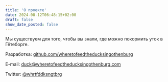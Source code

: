```yaml
---
title: 'О проекте'
date: 2024-08-12T06:48:15+02:00
draft: false
show_date_posted: false
---
```


Мы существуем для того, чтобы вы знали, где можно покормить уток в Гётеборге.

Разработка: [github.com/wheretofeedtheducksingothenburg](https://github.com/wheretofeedtheducksingothenburg)

E-mail: duck@wheretofeedtheducksingothenburg.com

Twitter: [@whrtfddksngtbrg](https://x.com/whrtfddksngtbrg)